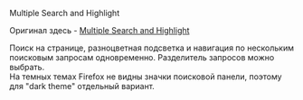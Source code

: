 Multiple Search and Highlight

Оригинал здесь - [Multiple Search and Highlight](https://addons.mozilla.org/ru/firefox/addon/multiple-highlight/)

Поиск на странице, разноцветная подсветка и навигация по нескольким поисковым запросам одновременно. Разделитель запросов можно выбрать.  
На темных темах Firefox не видны значки поисковой панели, поэтому для "dark theme" отдельный вариант.
